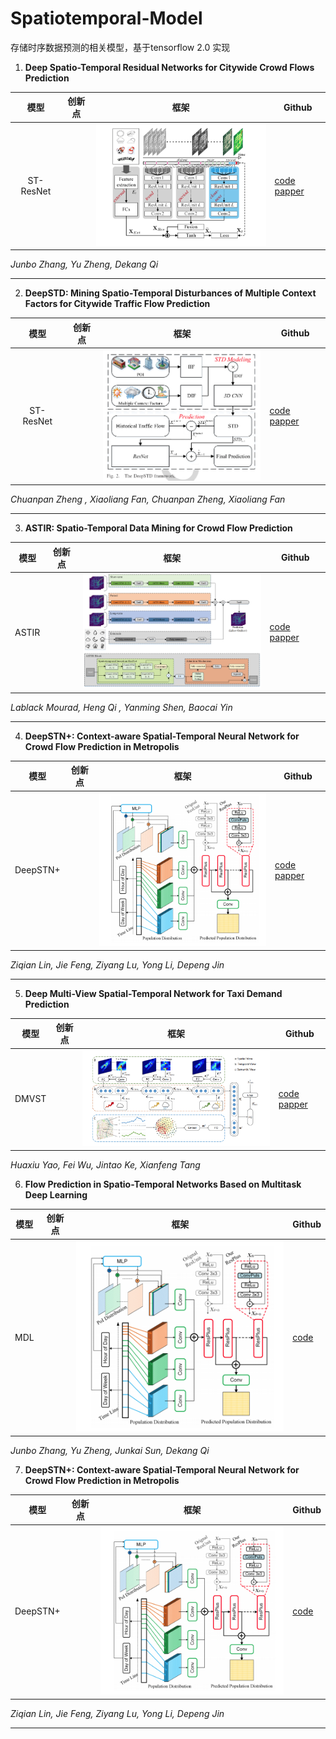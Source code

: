# Spatiotemporal-Model
存储时序数据预测的相关模型，基于tensorflow 2.0 实现







1. **Deep Spatio-Temporal Residual Networks for Citywide Crowd Flows Prediction**     

|   模型    | 创新点 |                             框架                             | Github                         |
| :-------: | :----: | :----------------------------------------------------------: | ------------------------------ |
| ST-ResNet |        | <img src="./ST_ResNet/architecture.png" alt="ST-ResNet" style="zoom:50%;" /> | [code](/ST_ResNet)  [papper]() |

*Junbo Zhang, Yu Zheng, Dekang Qi*

------

2. **DeepSTD: Mining Spatio-Temporal Disturbances of Multiple Context Factors for Citywide Traffic Flow Prediction**  

|   模型    | 创新点 |                             框架                             | Github                         |
| :-------: | :----: | :----------------------------------------------------------: | ------------------------------ |
| ST-ResNet |        | <img src="./DeepSTD/DeepSTD.png" alt="DeepSTD" style="zoom:50%;" /> | [code](/ST_ResNet)  [papper]() |

*Chuanpan Zheng , Xiaoliang Fan, Chuanpan Zheng, Xiaoliang Fan*

------

3. **ASTIR: Spatio-Temporal Data Mining for Crowd Flow Prediction**     

| 模型  | 创新点 |                             框架                             | Github                         |
| :---: | :----: | :----------------------------------------------------------: | ------------------------------ |
| ASTIR |        | <img src="./ASTIR/ASTIR architecture.png" alt="ASTIR" style="zoom:50%;" /> | [code](/ST_ResNet)  [papper]() |

*Lablack Mourad, Heng Qi , Yanming Shen, Baocai Yin*

------

4. **DeepSTN+: Context-aware Spatial-Temporal Neural Network for Crowd Flow Prediction in Metropolis**     

|   模型   | 创新点 |                             框架                             | Github                         |
| :------: | :----: | :----------------------------------------------------------: | ------------------------------ |
| DeepSTN+ |        | <img src="./DeepSTN+/architecture.png" alt="DeepSTN+" style="zoom: 50%;" /> | [code](/ST_ResNet)  [papper]() |

*Ziqian Lin, Jie Feng, Ziyang Lu, Yong Li, Depeng Jin*

------

5. **Deep Multi-View Spatial-Temporal Network for Taxi Demand Prediction**  

| 模型  | 创新点 |                             框架                             | Github                         |
| :---: | :----: | :----------------------------------------------------------: | ------------------------------ |
| DMVST |        | <img src="./DMVST/architecture.png" alt="DMVST" style="zoom:50%;" /> | [code](/ST_ResNet)  [papper]() |

*Huaxiu Yao, Fei Wu, Jintao Ke, Xianfeng Tang*

6. **Flow Prediction in Spatio-Temporal Networks Based on Multitask Deep Learning**     

| 模型 | 创新点 |                             框架                             | Github             |
| :--: | :----: | :----------------------------------------------------------: | ------------------ |
| MDL  |        | <img src="./DeepSTN+/architecture.png" alt="DeepSTN+" style="zoom: 50%;" /> | [code](/ST_ResNet) |

*Junbo Zhang, Yu Zheng, Junkai Sun, Dekang Qi*

7. **DeepSTN+: Context-aware Spatial-Temporal Neural Network for Crowd Flow Prediction in Metropolis**     

|   模型   | 创新点 |                             框架                             | Github             |
| :------: | :----: | :----------------------------------------------------------: | ------------------ |
| DeepSTN+ |        | <img src="./DeepSTN+/architecture.png" alt="DeepSTN+" style="zoom: 50%;" /> | [code](/ST_ResNet) |

*Ziqian Lin, Jie Feng, Ziyang Lu, Yong Li, Depeng Jin*

------

